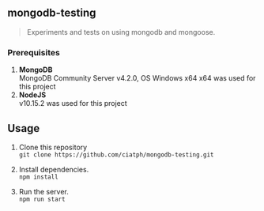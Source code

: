 ## mongodb-testing

> Experiments and tests on using mongodb and mongoose.



### Prerequisites

1. **MongoDB**  
MongoDB Community Server v4.2.0, OS Windows x64 x64 was used for this project
2. **NodeJS**  
v10.15.2 was used for this project



## Usage

1. Clone this repository  
`git clone https://github.com/ciatph/mongodb-testing.git`

2. Install dependencies.  
`npm install`

3. Run the server.  
`npm run start`